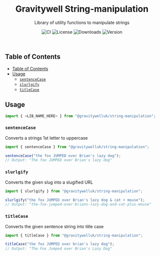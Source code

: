 <h1 align="center">Gravitywell String-manipulation</h1>
<p align="center">Library of utility functions to manipulate strings</p>
<p align="center">
  <img src="https://img.shields.io/github/workflow/status/GravitywellUK/packages/CI/master" alt="CI" />
  <img src="https://img.shields.io/github/license/gravitywelluk/packages" alt="License" />
  <img src="https://img.shields.io/npm/dm/@gravitywelluk/string-manipulation" alt="Downloads" />
  <img src="https://img.shields.io/npm/v/@gravitywelluk/string-manipulation" alt="Version" />
</p>
<br />

## Table of Contents
- [Table of Contents](#table-of-contents)
- [Usage](#usage)
  - [`sentenceCase`](#sentencecase)
  - [`slurlgify`](#slurlgify)
  - [`titleCase`](#titlecase)

## Usage

```typescript
import { <LIB_NAME_HERE> } from "@gravitywelluk/string-manipulation";
```

### `sentenceCase`

Converts a strings 1st letter to uppercase

```typescript
import { sentenceCase } from "@gravitywelluk/string-manipulation";

sentenceCase("the fox JUMPED over Brian's lazy dog");
// Output: "The fox JUMPED over Brian's lazy dog"
```
### `slurlgify`

Converts the given slug into a slugified URL

```typescript
import { slurlgify } from "@gravitywelluk/string-manipulation";

slurlgify("the fox JUMPED over Brian's lazy dog & cat + mouse");
// Output: "the-fox-jumped-over-brians-lazy-dog-and-cat-plus-mouse"
```
### `titleCase`

Converts the given sentence string into title case

```typescript
import { titleCase } from "@gravitywelluk/string-manipulation";

titleCase("the fox JUMPED over brian's lazy dog");
// Output: "The Fox Jumped over Brian's Lazy Dog"
```
